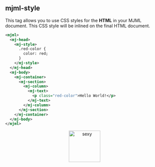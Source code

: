 ## mjml-style

This tag allows you to use CSS styles for the <b>HTML</b> in your MJML document. This CSS style will be inlined on the final HTML document. 

 ```xml
 <mjml>
   <mj-head>
     <mj-style>
       .red-color {
         color: red;
       }
     </mj-style>
   </mj-head>
   <mj-body>
     <mj-container>
       <mj-section>
         <mj-column>
           <mj-text>
             <p class="red-color">Hello World!</p>
           </mj-text>
         </mj-column>
       </mj-section>
     </mj-container>
   </mj-body>
 </mjml>
 ```

<p align="center">
  <a href="https://mjml.io/try-it-live/components/head-style">
    <img width="100px" src="http://imgh.us/TRYITLIVE.svg" alt="sexy" />
  </a>
</p>
